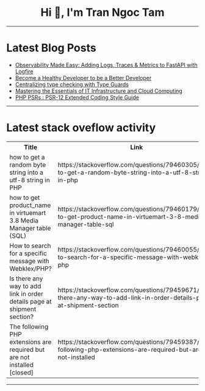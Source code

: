 <h1 align="center">Hi 👋, I'm Tran Ngoc Tam</h1>

---

# Latest Blog Posts 
<!-- BLOG-POST-LIST:START -->
- [Observability Made Easy: Adding Logs, Traces &amp; Metrics to FastAPI with Logfire](https://dev.to/devgeetech/observability-made-easy-adding-logs-traces-metrics-to-fastapi-with-logfire-529l)
- [Become a Healthy Developer to be a Better Developer](https://dev.to/jamiebradley/become-a-healthy-developer-to-be-a-better-developer-4b8k)
- [Centralizing type checking with Type Guards](https://dev.to/nickgabe/how-to-check-your-types-using-type-guards-4jma)
- [Mastering the Essentials of IT Infrastructure and Cloud Computing](https://dev.to/chinonso_ukadike/mastering-the-essentials-of-it-infrastructure-and-cloud-computing-1oe)
- [PHP PSRs : PSR-12 Extended Coding Style Guide](https://dev.to/xxzeroxx/php-psrs-psr-12-extended-coding-style-guide-2fcm)
<!-- BLOG-POST-LIST:END -->

---

# Latest stack oveflow activity
<table>
  <tr><th>Title</th><th>Link</th></tr>
  <!-- STACKOVERFLOW:START --><tr><td>how to get a random byte string into a utf-8 string in PHP</td><td>https://stackoverflow.com/questions/79460305/how-to-get-a-random-byte-string-into-a-utf-8-string-in-php</td></tr><tr><td>how to get product_name in virtuemart 3.8 Media Manager table {SQL&rpar;</td><td>https://stackoverflow.com/questions/79460179/how-to-get-product-name-in-virtuemart-3-8-media-manager-table-sql</td></tr><tr><td>How to search for a specific message with Webklex/PHP?</td><td>https://stackoverflow.com/questions/79460055/how-to-search-for-a-specific-message-with-webklex-php</td></tr><tr><td>Is there any way to add link in order details page at shipment section?</td><td>https://stackoverflow.com/questions/79459671/is-there-any-way-to-add-link-in-order-details-page-at-shipment-section</td></tr><tr><td>The following PHP extensions are required but are not installed [closed]</td><td>https://stackoverflow.com/questions/79459387/the-following-php-extensions-are-required-but-are-not-installed</td></tr><!-- STACKOVERFLOW:END -->
</table>

---


